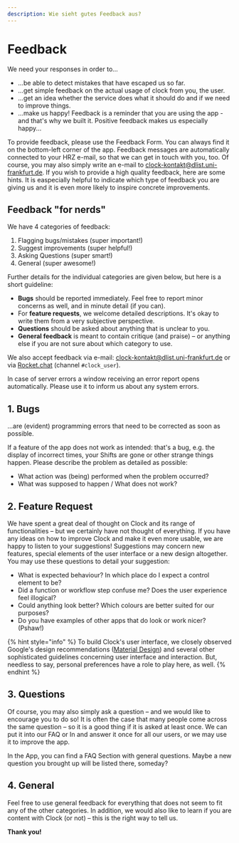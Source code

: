 ```yaml
---
description: Wie sieht gutes Feedback aus?
---
```


# Feedback

We need your responses in order to...

* ...be able to detect mistakes that have escaped us so far.
* ...get simple feedback on the actual usage of clock from you, the user.
* ...get an idea whether the service does what it should do and if we need to improve things.
* ...make us happy! Feedback is a reminder that you are using the app - and that's why we built it. Positive feedback makes us especially happy...

To provide feedback, please use the Feedback Form. You can always find it on the bottom-left corner of the app. Feedback messages are automatically connected to your HRZ e-mail, so that we can get in touch with you, too. Of course, you may also simply write an e-mail to [clock-kontakt@dlist.uni-frankfurt.de](mailto:clock-kontakt@dlist.uni-frankfurt.de). If you wish to provide a high quality feedback, here are some hints. It is easpecially helpful to indicate which type of feedback you are giving us and it is even more likely to inspire concrete improvements.

## Feedback "for nerds"

We have 4 categories of feedback:

1. Flagging bugs/mistakes \(super important!\)
2. Suggest improvements \(super helpful!\)
3. Asking Questions \(super smart!\)
4. General \(super awesome!\)

Further details for the individual categories are given below, but here is a short guideline:

* **Bugs** should be reported immediately. Feel free to report minor concerns as well, and in minute detail \(if you can\).
* For **feature requests**, we welcome detailed descriptions. It's okay to write them from a very subjective perspective.
* **Questions** should be asked about anything that is unclear to you.
* **General feedback** is meant to contain critique \(and praise\) – or anything else if you are not sure about which category to use.

We also accept feedback via e-mail: [clock-kontakt@dlist.uni-frankfurt.de](mailto:clock-kontakt@dlist.uni-frankfurt.de) or via [Rocket.chat](https://chat.studiumdigitale.uni-frankfurt.de/channel/clock_user) \(channel `#clock_user`\).

In case of server errors a window receiving an error report opens automatically. Please use it to inform us about any system errors.

## 1. Bugs

...are \(evident\) programming errors that need to be corrected as soon as possible.

If a feature of the app does not work as intended: that's a bug, e.g. the display of incorrect times, your Shifts are gone or other strange things happen. Please describe the problem as detailed as possible:

* What action was \(being\) performed when the problem occurred?
* What was supposed to happen / What does not work?

## 2. Feature Request

We have spent a great deal of thought on Clock and its range of functionalities – but we certainly have not thought of everything. If you have any ideas on how to improve Clock and make it even more usable, we are happy to listen to your suggestions! Suggestions may concern new features, special elements of the user interface or a new design altogether. You may use these questions to detail your suggestion:

* What is expected behaviour? In which place do I expect a control element to be?
* Did a function or workflow step confuse me? Does the user experience feel illogical?
* Could anything look better? Which colours are better suited for our purposes?
* Do you have examples of other apps that do look or work nicer? \(Pshaw!\)

{% hint style="info" %}
To build Clock's user interface, we closely observed Google's design recommendations \([Material Design](https://github.com/ClockGU/handbook/tree/c6a3efe17c130c71ac14b67706cb399e4d331dfb/en/about.md#Design)\) and several other sophisticated guidelines concerning user interface and interaction. But, needless to say, personal preferences have a role to play here, as well.
{% endhint %}

## 3. Questions

Of course, you may also simply ask a question – and we would like to encourage you to do so! It is often the case that many people come across the same question – so it is a good thing if it is asked at least once. We can put it into our FAQ or In and answer it once for all our users, or we may use it to improve the app.

In the App, you can find a FAQ Section with general questions. Maybe a new question you brought up will be listed there, someday?

## 4. General

Feel free to use general feedback for everything that does not seem to fit any of the other categories. In addition, we would also like to learn if you are content with Clock \(or not\) – this is the right way to tell us.

**Thank you!**

